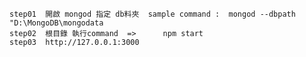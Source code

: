 
    step01  開啟 mongod 指定 db料夾  sample command :  mongod --dbpath "D:\MongoDB\mongodata
    step02  根目錄 執行command  =>      npm start
    step03  http://127.0.0.1:3000
